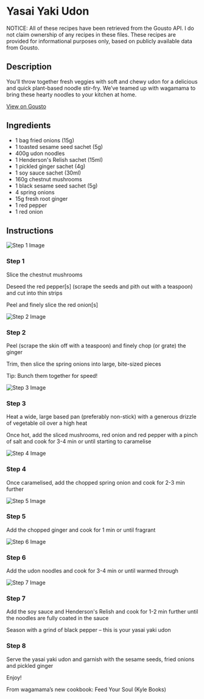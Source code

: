 # Yasai Yaki Udon

NOTICE: All of these recipes have been retrieved from the Gousto API. I do not claim ownership of any recipes in these files. These recipes are provided for informational purposes only, based on publicly available data from Gousto.

## Description

You’ll throw together fresh veggies with soft and chewy udon for a delicious and quick plant-based noodle stir-fry. We’ve teamed up with wagamama to bring these hearty noodles to your kitchen at home.

[View on Gousto](https://www.gousto.co.uk/recipes/cookbook/yasai-yaki-udon)

## Ingredients

- 1 bag fried onions (15g)
- 1 toasted sesame seed sachet (5g)
- 400g udon noodles
- 1 Henderson's Relish sachet (15ml)
- 1 pickled ginger sachet (4g)
- 1 soy sauce sachet (30ml)
- 160g chestnut mushrooms
- 1 black sesame seed sachet (5g)
- 4 spring onions
- 15g fresh root ginger
- 1 red pepper
- 1 red onion

## Instructions

![Step 1 Image](https://production-media.gousto.co.uk/cms/recipe-step-image/2256-Step-1-x200.jpg)

### Step 1

Slice the chestnut mushrooms


Deseed the red pepper<span class="text-danger">[s]</span> (scrape the seeds and pith out with a teaspoon) and cut into thin strips


Peel and finely slice the red onion<span class="text-danger">[s]</span>

![Step 2 Image](https://production-media.gousto.co.uk/cms/recipe-step-image/2256-Step-2-x200.jpg)

### Step 2

Peel (scrape the skin off with a teaspoon) and finely chop (or grate) the ginger


Trim, then slice the spring onions into large, bite-sized pieces


Tip: Bunch them together for speed!

![Step 3 Image](https://production-media.gousto.co.uk/cms/recipe-step-image/2256-Step-3-x200.jpg)

### Step 3

Heat a wide, large based pan (preferably non-stick) with a generous drizzle of vegetable oil over a high heat


Once hot, add the sliced mushrooms, red onion and red pepper with a pinch of salt and cook for 3-4 min or until starting to caramelise

![Step 4 Image](https://production-media.gousto.co.uk/cms/recipe-step-image/2256-Step-4-x200.jpg)

### Step 4

Once caramelised, add the chopped spring onion and cook for 2-3 min further

![Step 5 Image](https://production-media.gousto.co.uk/cms/recipe-step-image/2256-Step-5-x200.jpg)

### Step 5

Add the chopped ginger and cook for 1 min or until fragrant

![Step 6 Image](https://production-media.gousto.co.uk/cms/recipe-step-image/2256-Step-6-x200.jpg)

### Step 6

Add the udon noodles and cook for 3-4 min or until warmed through

![Step 7 Image](https://production-media.gousto.co.uk/cms/recipe-step-image/2256-Step-7-x200.jpg)

### Step 7

Add the soy sauce and Henderson's Relish and cook for 1-2 min further until the noodles are fully coated in the sauce


Season with a grind of black pepper – this is your yasai yaki udon

### Step 8

Serve the yasai yaki udon and garnish with th<span class="text-highlight">e</span><span class="text-highlight"> sesame se</span>eds, fried onions and pickled ginger


Enjoy!


From wagamama’s new cookbook: Feed Your Soul (Kyle Books)

